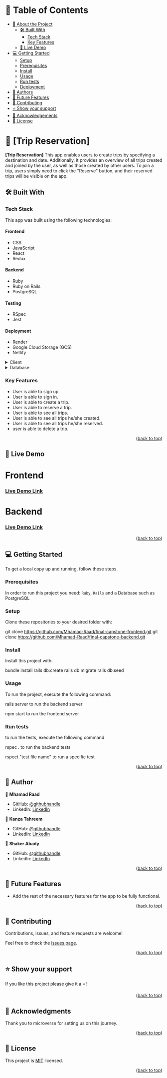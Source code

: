 <a name="readme-top"></a>

<!-- TABLE OF CONTENTS -->

# 📗 Table of Contents

- [📖 About the Project](#about-project)
  - [🛠 Built With](#built-with)
    - [Tech Stack](#tech-stack)
    - [Key Features](#key-features)
  - [🚀 Live Demo](#live-demo)
- [💻 Getting Started](#getting-started)
  - [Setup](#setup)
  - [Prerequisites](#prerequisites)
  - [Install](#install)
  - [Usage](#usage)
  - [Run tests](#run-tests)
  - [Deployment](#triangular_flag_on_post-deployment)
- [👥 Authors](#authors)
- [🔭 Future Features](#future-features)
- [🤝 Contributing](#contributing)
- [⭐️ Show your support](#support)
- [🙏 Acknowledgements](#acknowledgements)
- [📝 License](#license)

<!-- PROJECT DESCRIPTION -->

# 📖 [Trip Reservation] <a name="about-project"></a>


**[Trip Reservation]** This app enables users to create trips by specifying a destination and date. Additionally, it provides an overview of all trips created and joined by the user, as well as those created by other users. To join a trip, users simply need to click the "Reserve" button, and their reserved trips will be visible on the app.

## 🛠 Built With <a name="built-with"></a>

### Tech Stack <a name="tech-stack"></a>

This app was built using the following technologies:

#### Frontend

- CSS
- JavaScript
- React
- Redux

#### Backend

- Ruby
- Ruby on Rails
- PostgreSQL

#### Testing

- RSpec
- Jest

#### Deployment

- Render
- Google Cloud Storage (GCS)
- Netlify

<details>
  <summary>Client</summary>
  <ul>
    <li><a href="https://www.ruby-lang.org/en/">Ruby</a></li>
    <li><a href="https://rubyonrails.org/">Rails</a></li>
    <li><a href= "https://reactjs.org/"> React</a></li>
    <li><a href= "https://redux.js.org/"> Redux</a></li>
  </ul>
</details>

<details>
<summary>Database</summary>
  <ul>
    <li><a href="https://www.postgresql.org/">PostgreSQL</a></li>
  </ul>
</details>

<!-- Features -->

### Key Features <a name="key-features"></a>

- User is able to sign up.
- User is able to sign in.
- User is able to create a trip.
- User is able to reserve a trip.
- User is able to see all trips.
- User is able to see all trips he/she created.
- User is able to see all trips he/she reserved.
- user is able to delete a trip.


<p align="right">(<a href="#readme-top">back to top</a>)</p>

<!-- LIVE DEMO -->

## 🚀 Live Demo <a name="live-demo"></a>

# Frontend
### [Live Demo Link](https://remarkable-buttercream-3be0d2.netlify.app/)

# Backend
### [Live Demo Link](https://capstone-backend-gz9j.onrender.com)

<p align="right">(<a href="#readme-top">back to top</a>)</p>

<!-- GETTING STARTED -->

## 💻 Getting Started <a name="getting-started"></a>

To get a local copy up and running, follow these steps.

### Prerequisites

In order to run this project you need: ``` Ruby ```, ``` Rails ``` and a Database such as PostgreSQL

### Setup

Clone these repositories to your desired folder with:

  git clone https://github.com/Mhamad-Raad/final-capstone-frontend.git
  git clone https://github.com/Mhamad-Raad/final-capstone-backend.git

### Install

Install this project with:


  bundle install
  rails db:create
  rails db:migrate
  rails db:seed


### Usage

To run the project, execute the following command:


rails server to run the backend server
  
npm start to run the frontend server

### Run tests

to run the tests, execute the following command:

  rspec . to run the backend tests

  rspect "test file name" to run a specific test


<p align="right">(<a href="#readme-top">back to top</a>)</p>

<!-- AUTHORS -->

## 👥 Author <a name="authors"></a>

👤 **Mhamad Raad**

- GitHub: [@githubhandle](https://github.com/Mhamad-Raad)
- LinkedIn: [LinkedIn](https://www.linkedin.com/in/mhamad-raad)

👤 **Kanza Tahreem**
- GitHub: [@githubhandle](https://github.com/KanzaTahreem)
- LinkedIn: [LinkedIn](https://www.linkedin.com/in/kanza-tahreem/)

👤 **Shaker Abady**
- GitHub: [@githubhandle](https://github.com/shakerAbuDrais)
- LinkedIn: [LinkedIn](https://www.linkedin.com/in/shaker-abady/)

<p align="right">(<a href="#readme-top">back to top</a>)</p>

<!-- FUTURE FEATURES -->

## 🔭 Future Features <a name="future-features"></a>

- Add the rest of the necessary features for the app to be fully functional.

<p align="right">(<a href="#readme-top">back to top</a>)</p>

<!-- CONTRIBUTING -->

## 🤝 Contributing <a name="contributing"></a>

Contributions, issues, and feature requests are welcome!

Feel free to check the [issues page](../../issues/).

<p align="right">(<a href="#readme-top">back to top</a>)</p>

<!-- SUPPORT -->

## ⭐️ Show your support <a name="support"></a>

If you like this project please give it a ⭐️!

<p align="right">(<a href="#readme-top">back to top</a>)</p>

<!-- ACKNOWLEDGEMENTS -->

## 🙏 Acknowledgments <a name="acknowledgements"></a>

Thank you to microverse for setting us on this journey.

<p align="right">(<a href="#readme-top">back to top</a>)</p>

<!-- LICENSE -->

## 📝 License <a name="license"></a>

This project is [MIT](./LICENSE) licensed.

<p align="right">(<a href="#readme-top">back to top</a>)</p>